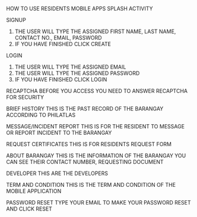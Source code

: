 HOW TO USE RESIDENTS MOBILE APPS
SPLASH ACTIVITY














	









SIGNUP
1.	THE USER WILL TYPE THE ASSIGNED FIRST NAME, LAST NAME, CONTACT NO., EMAIL, PASSWORD
2.	IF YOU HAVE FINISHED CLICK CREATE























LOGIN
1.	THE USER WILL TYPE THE ASSIGNED EMAIL
2.	THE USER WILL TYPE THE ASSIGNED PASSWORD
3.	IF YOU HAVE FINISHED CLICK LOGIN








	













RECAPTCHA
BEFORE YOU ACCESS YOU NEED TO ANSWER RECAPTCHA FOR SECURITY
























BRIEF HISTORY
THIS IS THE PAST RECORD OF THE BARANGAY ACCORDING TO PHILATLAS


















	




MESSAGE/INCIDENT REPORT
THIS IS FOR THE RESIDENT TO MESSAGE OR REPORT INCIDENT TO THE BARANGAY
 


REQUEST CERTIFICATES
THIS IS FOR RESIDENTS REQUEST FORM
 



ABOUT BARANGAY
THIS IS THE INFORMATION OF THE BARANGAY YOU CAN SEE THEIR CONTACT NUMBER, REQUESTING DOCUMENT
 


DEVELOPER 
THIS ARE THE DEVELOPERS
 



TERM AND CONDITION
THIS IS THE TERM AND CONDITION OF THE MOBILE APPLICATION

























PASSWORD RESET
TYPE YOUR EMAIL TO MAKE YOUR PASSWORD RESET AND CLICK RESET
 


